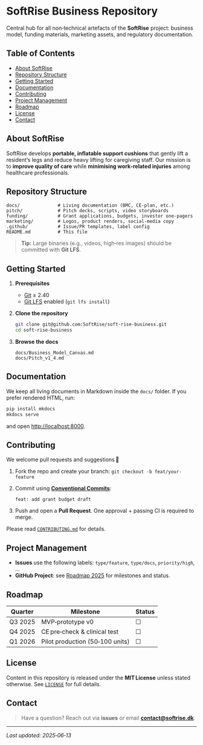 # SoftRise Business Repository

Central hub for all non‑technical artefacts of the **SoftRise** project: business model, funding materials, marketing assets, and regulatory documentation.

## Table of Contents

* [About SoftRise](#about-softrise)
* [Repository Structure](#repository-structure)
* [Getting Started](#getting-started)
* [Documentation](#documentation)
* [Contributing](#contributing)
* [Project Management](#project-management)
* [Roadmap](#roadmap)
* [License](#license)
* [Contact](#contact)

## About SoftRise

SoftRise develops **portable, inflatable support cushions** that gently lift a resident’s legs and reduce heavy lifting for caregiving staff.
Our mission is to **improve quality of care** while **minimising work‑related injuries** among healthcare professionals.

## Repository Structure

```
docs/              # Living documentation (BMC, CE‑plan, etc.)
pitch/             # Pitch decks, scripts, video storyboards
funding/           # Grant applications, budgets, investor one‑pagers
marketing/         # Logos, product renders, social‑media copy
.github/           # Issue/PR templates, label config
README.md          # This file
```

> **Tip:** Large binaries (e.g., videos, high‑res images) should be committed with **Git LFS**.

## Getting Started

1. **Prerequisites**

   * [Git](https://git-scm.com/) ≥ 2.40
   * [Git LFS](https://git-lfs.github.com/) enabled (`git lfs install`)

2. **Clone the repository**

   ```bash
   git clone git@github.com:SoftRise/soft-rise-business.git
   cd soft-rise-business
   ```

3. **Browse the docs**

   ```
   docs/Business_Model_Canvas.md
   docs/Pitch_v1_4.md
   ```

## Documentation

We keep all living documents in Markdown inside the `docs/` folder.
If you prefer rendered HTML, run:

```bash
pip install mkdocs
mkdocs serve
```

and open [http://localhost:8000](http://localhost:8000).

## Contributing

We welcome pull requests and suggestions 🎉

1. Fork the repo and create your branch: `git checkout -b feat/your-feature`
2. Commit using **[Conventional Commits](https://www.conventionalcommits.org/)**:

   ```
   feat: add grant budget draft
   ```
3. Push and open a **Pull Request**. One approval + passing CI is required to merge.

Please read [`CONTRIBUTING.md`](CONTRIBUTING.md) for details.

## Project Management

* **Issues** use the following labels: `type/feature`, `type/docs`, `priority/high`, …
* **GitHub Project**: see [Roadmap 2025](https://github.com/orgs/SoftRise/projects/1) for milestones and status.

## Roadmap

| Quarter | Milestone                       | Status |
| ------- | ------------------------------- | ------ |
| Q3 2025 | MVP‑prototype v0                | ☐      |
| Q4 2025 | CE pre‑check & clinical test    | ☐      |
| Q1 2026 | Pilot production (50‑100 units) | ☐      |

## License

Content in this repository is released under the **MIT License** unless stated otherwise.
See [`LICENSE`](LICENSE) for full details.

## Contact

> Have a question? Reach out via **issues** or email **[contact@softrise.dk](mailto:contact@softrise.dk)**.

---

*Last updated: 2025‑06‑13*
